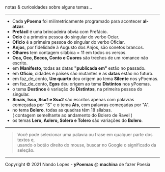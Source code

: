 notas & curiosidades sobre alguns temas...  
___  
- Cada **yPoema** foi milimetricamente programado para acontecer **al-atzar**.  
- **Prefácil** é uma brincadeira óbvia com Prefácio.  
- **Ocio** é a primeira pessoa do singular do verbo Ociar.  
- **Oficio** é a primeira pessoa do singular do verbo Oficiar.  
- **Anjos**, por fidelidade à Augusto dos Anjos, são sonetos brancos.  
- **Olhares** tem contagem silábica = 11 em todos os versos.  
- **Oca, Oco, Becos, Conto e Cuores** são trechos de um romance não escrito.  
- em **Manifesto**, todas as datas **"publicada em"** estão no passado.  
- em **Oficio**, cidades e países são mutantes e as **datas** estão no futuro.  
- em faz_de_conto, **Um quarto** deu origem ao tema **Silente** nos yPoemas.  
- em faz_de_conto, **Egos** deu origem ao tema **Distintos** nos yPoemas.  
- o tema **Destinos** é variação de **Distintos**, na primeira pessoa do singular.  
- **Sinais, Isso, Ss=1 e Ss=2** são escritos apenas com palavras  
  começadas por "S" e o tema **Ais**, com palavras começadas por "A".  
- no tema **Bolero**, todas as quadras têm 18 sílabas.  
  ( contagem semelhante ao andamento do Bolero de Ravel )  
- os temas **Lero, Aolero, Solero e Tolero** são variações do **Bolero**.  
___  
> Você pode selecionar uma palavra ou frase em qualquer parte dos textos e,  
> usando o botão direito do mouse, buscar no Google o significado da seleção.  
___  
Copyright © 2021 Nando Lopes - **yPoemas** @ **machina** de fazer Poesia